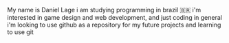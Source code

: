 My name is Daniel Lage
i am studying programming in brazil 🇧🇷
i'm interested in game design and web development, and just coding in general
i'm looking to use github as a repository for my future projects and learning to use git
